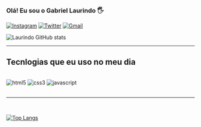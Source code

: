 ### Olá! Eu sou o Gabriel Laurindo 🖐️

[![Instagram](https://img.shields.io/badge/Instagram-E4405F?style=for-the-badge&logo=instagram&logoColor=white)](https://www.instagram.com/lau_7940/)
[![Twitter](https://img.shields.io/badge/Twitter-1DA1F2?style=for-the-badge&logo=twitter&logoColor=white)](https://twitter.com/Laurindo_7940)
[![Gmail](https://img.shields.io/badge/Gmail-D14836?style=for-the-badge&logo=gmail&logoColor=white)](gabriel.laurindo7940@gmail.com)

![Laurindo GitHub stats](https://github-readme-stats.vercel.app/api?username=Laurindo7940&show_icons=true&theme=radical)<hr>

## Tecnlogias que eu uso no meu dia

<div style="display: inline_block"><br/>
    <img aling="center" alt="html5" src="https://img.shields.io/badge/HTML5-E34F26?style=for-the-badge&logo=html5&logoColor=white">
    <img aling="center" alt="css3" src="https://img.shields.io/badge/CSS3-1572B6?style=for-the-badge&logo=css3&logoColor=white">
    <img aling="center" alt="javascript" src="https://img.shields.io/badge/JavaScript-F7DF1E?style=for-the-badge&logo=javascript&logoColor=black">
</div><br>
<hr><br>

[![Top Langs](https://github-readme-stats.vercel.app/api/top-langs/?username=Laurindo7940)](https://github.com/anuraghazra/github-readme-stats)

